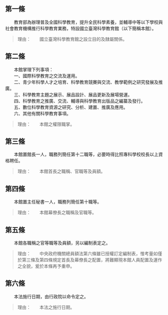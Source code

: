 第一條 
-------
　　教育部為辦理普及全國科學教育，提升全民科學素養，並輔導中等以下學校與社會教育機構推行科學教育業務，特設國立臺灣科學教育館（以下簡稱本館）。  
> 理由：　　國立臺灣科學教育館之設立目的及隸屬關係。



第二條 
-------
　　本館掌理下列事項：  
　　一、國際科學教育之交流及運用。  
　　二、青少年科學人才之培育、科學教育競賽與交流、教學範例之研究發展及推廣。  
　　三、科學教育主題之展示、展品設計、展品更新及展場營運。  
　　四、科學教育之推廣、交流、輔導與科學教育出版品之編纂及發行。  
　　五、數位科學教育資源之研究、分析、建置、推廣及應用。  
　　六、其他有關科學教育事項。  
> 理由：　　本館之權限職掌。



第三條 
-------
　　本館置館長一人，職務列簡任第十二職等，必要時得比照專科學校校長以上資格聘任。  
> 理由：　　本館首長之職稱、官職等及員額。



第四條 
-------
　　本館置主任秘書一人，職務列簡任第十職等。  
> 理由：　　本館幕僚長之職稱及官職等。



第五條 
-------
　　本館各職稱之官等職等及員額，另以編制表定之。  
> 理由：　　中央政府機關總員額法第六條雖已授權訂定編制表，惟考量如僅於第三條及第四條規定首長及幕僚長之配置，將難顯現本館人員配置及運作之全貌，爰於本條再予重申。



第六條 
-------
　　本法施行日期，由行政院以命令定之。  
> 理由：　　本法之施行日期。